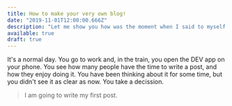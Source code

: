 ```yaml
---
title: How to make your very own blog!
date: "2019-11-01T12:00:00.666Z"
description: "Let me show you how was the moment when I said to myself: I need a blog!"
available: true
draft: true
---
```


It's a normal day. You go to work and, in the train, you open 
the DEV app on your phone. You see how many people 
have the time to write a post, and how they enjoy doing it. 
You have been thinking about it for some time, but you didn't 
see it as clear as now. You take a decission. 

>I am going to write my first post.

